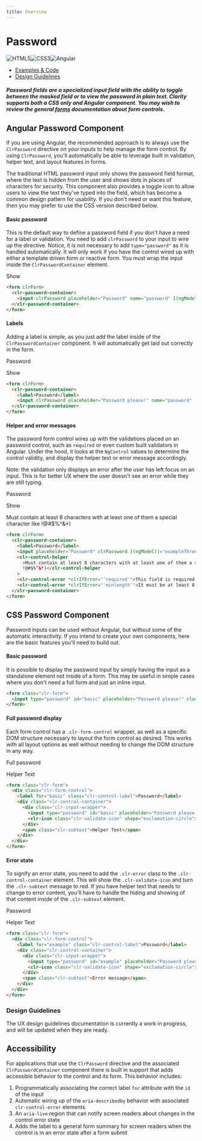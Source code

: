```yaml
---
title: Overview
---
```


# Password

![HTML5](assets/images/bugs/badge_html5.svg 'HTML5')![CSS3](assets/images/bugs/badge_css3.svg 'CSS3')![Angular](assets/images/bugs/badge_ng.svg 'Angular')

- [Examples & Code](/documentation/password#top)
- [Design Guidelines](/documentation/password#guidelines)

##### Password fields are a specialized input field with the ability to toggle between the masked field or to view the password in plain text. Clarity supports both a CSS only and Angular component. You may wish to review the general [forms](/documentation/forms) documentation about form controls.

## Angular Password Component

If you are using Angular, the recommended approach is to always use the `ClrPassword` directive on your inputs to help manage the form control. By using `ClrPassword`, you'll automatically be able to leverage built in validation, helper text, and layout features in forms.

The traditional HTML password input only shows the password field format, where the text is hidden from the user and shows dots in places of characters for security. This component also provides a toggle icon to allow users to view the text they've typed into the field, which has become a common design pattern for usability. If you don't need or want this feature, then you may prefer to use the CSS version described below.

#### Basic password

This is the default way to define a password field if you don't have a need for a label or validation. You need to add `clrPassword` to your input to wire up the directive. Notice, it is not necessary to add `type="password"` as it is handled automatically. It will only work if you have the control wired up with either a template driven form or reactive form. You must wrap the input inside the `ClrPasswordContainer` element.

Show

```html
<form clrForm>
  <clr-password-container>
    <input clrPassword placeholder="Password" name="password" [(ngModel)]="exampleOne" />
  </clr-password-container>
</form>
```

#### Labels

Adding a label is simple, as you just add the label inside of the `ClrPasswordContainer` component. It will automatically get laid out correctly in the form.

Password

Show

```html
<form clrForm>
  <clr-password-container>
    <label>Password</label>
    <input clrPassword placeholder="Password please!" name="password" [(ngModel)]="exampleTwo" />
  </clr-password-container>
</form>
```

#### Helper and error messages

The password form control wires up with the validations placed on an password control, such as `required` or even custom built validators in Angular. Under the hood, it looks at the `NgControl` values to determine the control validity, and display the helper text or error message accordingly.

Note: the validation only displays an error after the user has left focus on an input. This is for better UX where the user doesn't see an error while they are still typing.

Password

Show

Must contain at least 8 characters with at least one of them a special character like !@#\$%^&\*)

```html
<form clrForm>
  <clr-password-container>
    <label>Password</label>
    <input placeholder="Password" clrPassword [(ngModel)]="exampleThree" name="password" required minlength="10" />
    <clr-control-helper
      >Must contain at least 8 characters with at least one of them a special character like
      !@#$%^&*)</clr-control-helper
    >
    <clr-control-error *clrIfError="'required'">This field is required!</clr-control-error>
    <clr-control-error *clrIfError="'minlength'">It must be at least 8 characters!</clr-control-error>
  </clr-password-container>
</form>
```

## CSS Password Component

Password inputs can be used without Angular, but without some of the automatic interactivity. If you intend to create your own components, here are the basic features you'll need to build out.

#### Basic password

It is possible to display the password input by simply having the input as a standalone element not inside of a form. This may be useful in simple cases where you don't need a full form and just an inline input.

```html
<form class="clr-form">
  <input type="password" id="basic" placeholder="Password please!" class="clr-input" />
</form>
```

#### Full password display

Each form control has a `.clr-form-control` wrapper, as well as a specific DOM structure necessary to layout the form control as desired. This works with all layout options as well without needing to change the DOM structure in any way.

Full password

Helper Text

```html
<form class="clr-form">
  <div class="clr-form-control">
    <label for="basic" class="clr-control-label">Password</label>
    <div class="clr-control-container">
      <div class="clr-input-wrapper">
        <input type="password" id="basic" placeholder="Password please!" class="clr-input" />
        <clr-icon class="clr-validate-icon" shape="exclamation-circle"></clr-icon>
      </div>
      <span class="clr-subtext">Helper Text</span>
    </div>
  </div>
</form>
```

#### Error state

To signify an error state, you need to add the `.clr-error` class to the `.clr-control-container` element. This will show the `.clr-validate-icon` and turn the `.clr-subtext` message to red. If you have helper text that needs to change to error content, you'll have to handle the hiding and showing of that content inside of the `.clr-subtext` element.

Password

Helper Text

```html
<form class="clr-form">
  <div class="clr-form-control">
    <label for="example" class="clr-control-label">Password</label>
    <div class="clr-control-container">
      <div class="clr-input-wrapper">
        <input type="password" id="example" placeholder="Password please!" class="clr-input" />
        <clr-icon class="clr-validate-icon" shape="exclamation-circle"></clr-icon>
      </div>
      <span class="clr-subtext">Error message</span>
    </div>
  </div>
</form>
```

### Design Guidelines

The UX design guidelines documentation is currently a work in progress, and will be updated when they are ready.

## Accessibility

For applications that use the `ClrPassword` directive and the associated `ClrPasswordContainer` component there is built in support that adds accessible behavior to the control and its form. This behavior includes:

1.  Programmatically associating the correct label `for` attribute with the `id` of the input
2.  Automatic wiring up of the `aria-describedby` behavior with associated `clr-control-error` elements
3.  An `aria-live` region that can notify screen readers about changes in the control error state
4.  Adds the label to a general form summary for screen readers when the control is in an error state after a form submit
